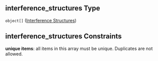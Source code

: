 ## interference_structures Type

`object[]` ([Interference Structures](iea43\_wra_data_model-properties-measurement-location-measurement-location-properties-measurement-point-measurement-point-properties-interference-structures-interference-structures.md))

## interference_structures Constraints

**unique items**: all items in this array must be unique. Duplicates are not allowed.
